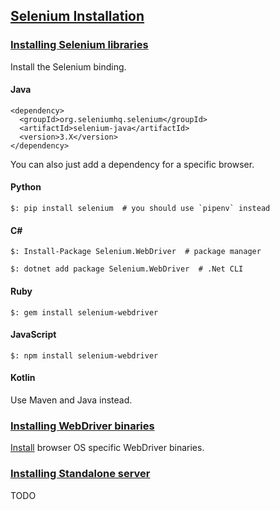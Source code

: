 ## [Selenium Installation](https://selenium.dev/documentation/en/selenium_installation/)

### [Installing Selenium libraries](https://selenium.dev/documentation/en/selenium_installation/installing_selenium_libraries/)

Install the Selenium binding.  

#### Java

```
<dependency>
  <groupId>org.seleniumhq.selenium</groupId>
  <artifactId>selenium-java</artifactId>
  <version>3.X</version>
</dependency>
```

You can also just add a dependency for a specific browser.  

#### Python

```
$: pip install selenium  # you should use `pipenv` instead
```

#### C#

```
$: Install-Package Selenium.WebDriver  # package manager

$: dotnet add package Selenium.WebDriver  # .Net CLI
```

#### Ruby

```
$: gem install selenium-webdriver
```

#### JavaScript

```
$: npm install selenium-webdriver
```

#### Kotlin

Use Maven and Java instead.  

### [Installing WebDriver binaries](https://selenium.dev/documentation/en/selenium_installation/installing_webdriver_binaries/)

[Install](../WebDriver/DriverRequirements) browser OS specific WebDriver binaries.  

### [Installing Standalone server](https://selenium.dev/documentation/en/selenium_installation/installing_standalone_server/)

TODO
